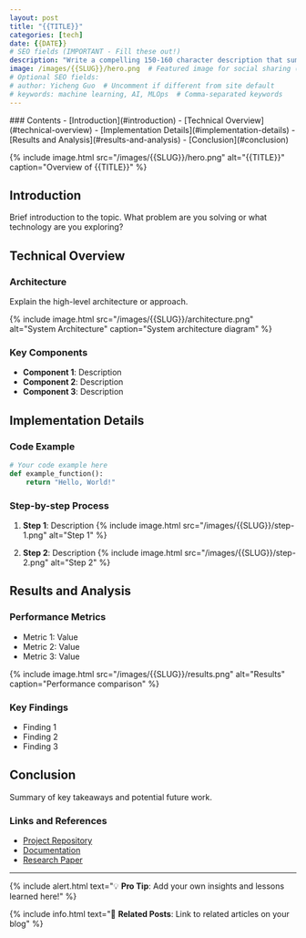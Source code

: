 ```yaml
---
layout: post
title: "{{TITLE}}"
categories: [tech]
date: {{DATE}}
# SEO fields (IMPORTANT - Fill these out!)
description: "Write a compelling 150-160 character description that summarizes the post and includes relevant keywords. This appears in search results!"
image: /images/{{SLUG}}/hero.png  # Featured image for social sharing (Open Graph/Twitter Cards)
# Optional SEO fields:
# author: Yicheng Guo  # Uncomment if different from site default
# keywords: machine learning, AI, MLOps  # Comma-separated keywords
---
```


<div class="table-of-contents" markdown="1">
### Contents
- [Introduction](#introduction)
- [Technical Overview](#technical-overview)
- [Implementation Details](#implementation-details)
- [Results and Analysis](#results-and-analysis)
- [Conclusion](#conclusion)
</div>

<!-- Hero image - replace with your main post image -->
{% include image.html src="/images/{{SLUG}}/hero.png" alt="{{TITLE}}" caption="Overview of {{TITLE}}" %}

## Introduction

Brief introduction to the topic. What problem are you solving or what technology are you exploring?

## Technical Overview

### Architecture
Explain the high-level architecture or approach.

<!-- Technical diagram -->
{% include image.html src="/images/{{SLUG}}/architecture.png" alt="System Architecture" caption="System architecture diagram" %}

### Key Components
- **Component 1**: Description
- **Component 2**: Description
- **Component 3**: Description

## Implementation Details

### Code Example
```python
# Your code example here
def example_function():
    return "Hello, World!"
```

### Step-by-step Process
1. **Step 1**: Description
   {% include image.html src="/images/{{SLUG}}/step-1.png" alt="Step 1" %}

2. **Step 2**: Description
   {% include image.html src="/images/{{SLUG}}/step-2.png" alt="Step 2" %}

## Results and Analysis

### Performance Metrics
- Metric 1: Value
- Metric 2: Value
- Metric 3: Value

<!-- Results visualization -->
{% include image.html src="/images/{{SLUG}}/results.png" alt="Results" caption="Performance comparison" %}

### Key Findings
- Finding 1
- Finding 2
- Finding 3

## Conclusion

Summary of key takeaways and potential future work.

### Links and References
- [Project Repository](https://github.com/your-repo)
- [Documentation](https://your-docs.com)
- [Research Paper](https://your-paper.com)

---

{% include alert.html text="💡 **Pro Tip**: Add your own insights and lessons learned here!" %}

{% include info.html text="🔗 **Related Posts**: Link to related articles on your blog" %}